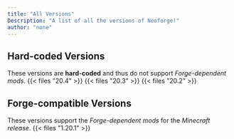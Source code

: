 ```yaml
---
title: "All Versions"
Description: "A list of all the versions of Neoforge!"
author: "none"
---
```


## Hard-coded Versions
These versions are **hard-coded** and thus do not support _Forge-dependent mods_.
{{< files "20.4" >}}
{{< files "20.3" >}}
{{< files "20.2" >}}

## Forge-compatible Versions
These versions support the _Forge-dependent mods_ for the _Minecraft release_.
{{< files "1.20.1" >}}
